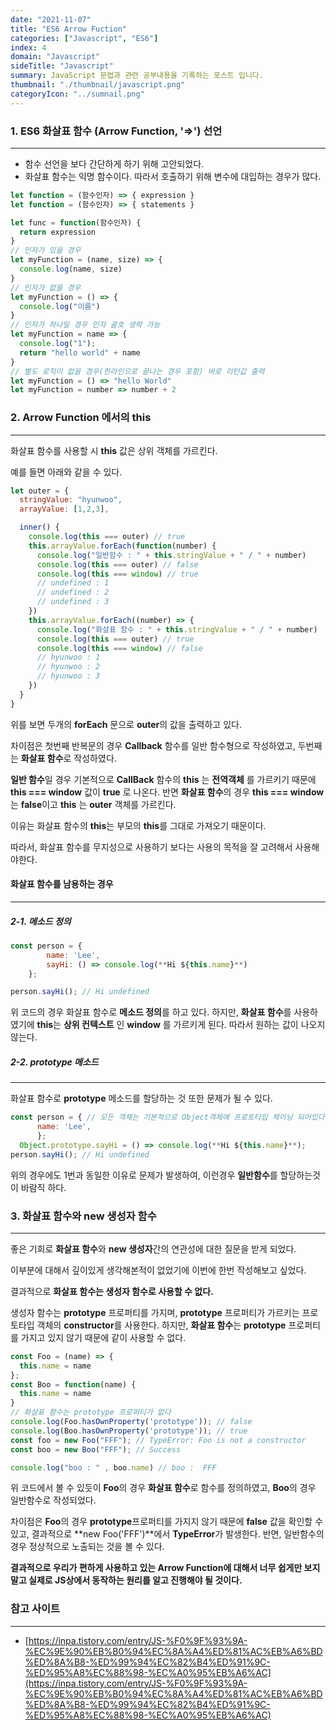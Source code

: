 ```yaml
---
date: "2021-11-07"
title: "ES6 Arrow Fuction"
categories: ["Javascript", "ES6"]
index: 4
domain: "Javascript"
sideTitle: "Javascript"
summary: JavaScript 문법과 관련 공부내용을 기록하는 포스트 입니다.
thumbnail: "./thumbnail/javascript.png"
categoryIcon: "../sumnail.png"
---
```


### 1. ES6 화살표 함수 (Arrow Function, '=>') 선언
***
* 함수 선언을 보다 간단하게 하기 위해 고안되었다.
* 화살표 함수는 익명 함수이다. 따라서 호출하기 위해 변수에 대입하는 경우가 많다.

```js
let function = (함수인자) => { expression }
let function = (함수인자) => { statements }

let func = function(함수인자) {
  return expression
}
// 인자가 있을 경우
let myFunction = (name, size) => {
  console.log(name, size)
}
// 인자가 없을 경우
let myFunction = () => {
  console.log("이름")
}
// 인자가 하나일 경우 인자 괄호 생략 가능
let myFunction = name => {
  console.log("1");
  return "hello world" + name
}
// 별도 로직이 없을 경우(한라인으로 끝나는 경우 포함) 바로 리턴값 출력
let myFunction = () => "hello World"
let myFunction = number => number + 2
```

### 2. Arrow Function 에서의 this
---

화살표 함수를 사용할 시 **this** 값은 상위 객체를 가르킨다.

예를 들면 아래와 같을 수 있다.

```js
let outer = {
  stringValue: "hyunwoo",
  arrayValue: [1,2,3],  

  inner() {
    console.log(this === outer) // true
    this.arrayValue.forEach(function(number) {
      console.log("일반함수 : " + this.stringValue + " / " + number)
      console.log(this === outer) // false
      console.log(this === window) // true
      // undefined : 1
      // undefined : 2
      // undefined : 3
    })
    this.arrayValue.forEach((number) => {
      console.log("화살표 함수 : " + this.stringValue + " / " + number)
      console.log(this === outer) // true
      console.log(this === window) // false
      // hyunwoo : 1
      // hyunwoo : 2
      // hyunwoo : 3
    })
  }
}
```

위를 보면 두개의 **forEach** 문으로 **outer**의 값을 출력하고 있다.

차이점은 첫번째 반복문의 경우 **Callback** 함수를 일반 함수형으로 작성하였고, 두번째는 **화살표 함수**로 작성하였다.

**일반 함수**일 경우 기본적으로 **CallBack** 함수의 **this** 는 **전역객체** 를 가르키기 때문에 **this === window** 값이 **true** 로 나온다.
반면 **화살표 함수**의 경우 **this === window** 는 **false**이고 **this** 는 **outer** 객체를 가르킨다.

이유는 화살표 함수의 **this**는 부모의 **this**를 그대로 가져오기 때문이다.

따라서, 화살표 함수를 무지성으로 사용하기 보다는 사용의 목적을 잘 고려해서 사용해야한다.

#### 화살표 함수를 남용하는 경우
---
##### 2-1. 메소드 정의
```js
const person = {
        name: 'Lee',
        sayHi: () => console.log(**Hi ${this.name}**)
    };

person.sayHi(); // Hi undefined

```

위 코드의 경우 화살표 함수로 **메소드 정의**를 하고 있다.
하지만, **화살표 함수**를 사용하였기에 **this**는 **상위 컨텍스트** 인 **window** 를 가르키게 된다.
따라서 원하는 값이 나오지 않는다.

##### 2-2. prototype 메소드
----

화살표 함수로 **prototype** 메소드를 할당하는 것 또한 문제가 될 수 있다.

```js
const person = { // 모든 객체는 기본적으로 Object객체에 프로토타입 체이닝 되어있다.
      name: 'Lee',
      };
  Object.prototype.sayHi = () => console.log(**Hi ${this.name}**);
person.sayHi(); // Hi undefined

```

위의 경우에도 1번과 동일한 이유로 문제가 발생하여, 이런경우 **일반함수**를 할당하는것이 바람직 하다.

### 3. 화살표 함수와 new 생성자 함수
---

좋은 기회로 **화살표 함수**와 **new 생성자**간의 연관성에 대한 질문을 받게 되었다.

이부분에 대해서 깊이있게 생각해본적이 없었기에 이번에 한번 작성해보고 싶었다.

결과적으로 **화살표 함수는 생성자 함수로 사용할 수 없다.**

생성자 함수는 **prototype** 프로퍼티를 가지며, **prototype** 프로퍼티가 가르키는 프로토타입 객체의 **constructor**를 사용한다.
하지만, **화살표 함수**는 **prototype** 프로퍼티를 가지고 있지 않기 때문에 같이 사용할 수 없다.

```js
const Foo = (name) => {
  this.name = name
};
const Boo = function(name) {
  this.name = name
}
// 화살표 함수는 prototype 프로퍼티가 없다
console.log(Foo.hasOwnProperty('prototype')); // false
console.log(Boo.hasOwnProperty('prototype')); // true
const foo = new Foo("FFF"); // TypeError: Foo is not a constructor
const boo = new Boo("FFF"); // Success

console.log("boo : " , boo.name) // boo :  FFF

```

위 코드에서 볼 수 있듯이 **Foo**의 경우 **화살표 함수**로 함수를 정의하였고, **Boo**의 경우 일반함수로 작성되었다.

차이점은 **Foo**의 경우 **prototype**프로퍼티를 가지지 않기 때문에 **false** 값을 확인할 수 있고, 결과적으로 **new Foo('FFF')**에서 **TypeError**가 발생한다.
반면, 일반함수의 경우 정상적으로 노출되는 것을 볼 수 있다.

**결과적으로 우리가 편하게 사용하고 있는 **Arrow Function**에 대해서 너무 쉽게만 보지 말고 실제로 **JS**상에서 동작하는 원리를 알고 진행해야 될 것이다.**

### 참고 사이트
---

- [https://inpa.tistory.com/entry/JS-%F0%9F%93%9A-%EC%9E%90%EB%B0%94%EC%8A%A4%ED%81%AC%EB%A6%BD%ED%8A%B8-%ED%99%94%EC%82%B4%ED%91%9C-%ED%95%A8%EC%88%98-%EC%A0%95%EB%A6%AC](https://inpa.tistory.com/entry/JS-%F0%9F%93%9A-%EC%9E%90%EB%B0%94%EC%8A%A4%ED%81%AC%EB%A6%BD%ED%8A%B8-%ED%99%94%EC%82%B4%ED%91%9C-%ED%95%A8%EC%88%98-%EC%A0%95%EB%A6%AC)



